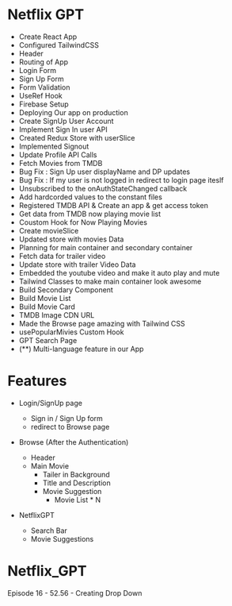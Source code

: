 # Netflix GPT

- Create React App
- Configured TailwindCSS
- Header
- Routing of App
- Login Form
- Sign Up Form
- Form Validation
- UseRef Hook
- Firebase Setup
- Deploying Our app on production
- Create SignUp User Account
- Implement Sign In user API
- Created Redux Store with userSlice
- Implemented Signout
- Update Profile API Calls
- Fetch Movies from TMDB
- Bug Fix : Sign Up user displayName and DP updates
- Bug Fix : If my user is not logged in redirect to login page iteslf
- Unsubscribed to the onAuthStateChanged callback
- Add hardcorded values to the constant files
- Registered TMDB API & Create an app & get access token
- Get data from TMDB now playing movie list
- Coustom Hook for Now Playing Movies
- Create movieSlice
- Updated store with movies Data
- Planning for main container and secondary container
- Fetch data for trailer video
- Update store with trailer Video Data
- Embedded the youtube video and make it auto play and mute
- Tailwind Classes to make main container look awesome
- Build Secondary Component
- Build Movie List
- Build Movie Card
- TMDB Image CDN URL
- Made the Browse page amazing with Tailwind CSS
- usePopularMivies Custom Hook
- GPT Search Page 
- (**) Multi-language feature in our App

# Features

- Login/SignUp page

  - Sign in / Sign Up form
  - redirect to Browse page

- Browse (After the Authentication)
  - Header
  - Main Movie
    - Tailer in Background
    - Title and Description
    - Movie Suggestion
      - Movie List \* N
- NetflixGPT
  - Search Bar
  - Movie Suggestions

# Netflix_GPT

Episode 16 - 52.56 - Creating Drop Down 
